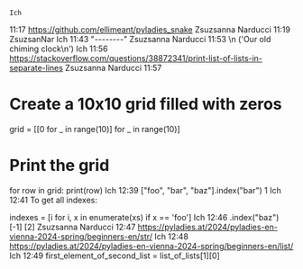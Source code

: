     Ich
11:17
https://github.com/ellimeant/pyladies_snake
Zsuzsanna Narducci
11:19
ZsuzsanNar
Ich
11:43
"--------"
Zsuzsanna Narducci
11:53
\n
('Our old chiming clock\n')
Ich
11:56
https://stackoverflow.com/questions/38872341/print-list-of-lists-in-separate-lines
Zsuzsanna Narducci
11:57
# Create a 10x10 grid filled with zeros
grid = [[0 for _ in range(10)] for _ in range(10)]

# Print the grid
for row in grid:
    print(row)
Ich
12:39
["foo", "bar", "baz"].index("bar")
1
Ich
12:41
To get all indexes:

indexes = [i for i, x in enumerate(xs) if x == 'foo']
Ich
12:46
.index("baz")
[-1]
[2]
Zsuzsanna Narducci
12:47
https://pyladies.at/2024/pyladies-en-vienna-2024-spring/beginners-en/str/
Ich
12:48
https://pyladies.at/2024/pyladies-en-vienna-2024-spring/beginners-en/list/
Ich
12:49
first_element_of_second_list = list_of_lists[1][0]